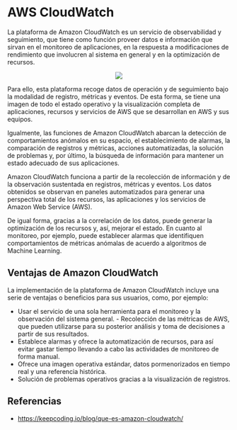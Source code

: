 # AWS CloudWatch

La plataforma de Amazon CloudWatch es un servicio de observabilidad y seguimiento, que tiene como función proveer datos e información que sirvan en el monitoreo de aplicaciones, en la respuesta a modificaciones de rendimiento que involucren al sistema en general y en la optimización de recursos.


<p align="center">
  <img src="https://github.com/dimasx010/knowledge/assets/105082657/fad6af35-c83d-429f-9fde-aeb0d8974251">
</p>

Para ello, esta plataforma recoge datos de operación y de seguimiento bajo la modalidad de registro, métricas y eventos. De esta forma, se tiene una imagen de todo el estado operativo y la visualización completa de aplicaciones, recursos y servicios de AWS que se desarrollan en AWS y sus equipos.

Igualmente, las funciones de Amazon CloudWatch abarcan la detección de comportamientos anómalos en su espacio, el establecimiento de alarmas, la comparación de registros y métricas, acciones automatizadas, la solución de problemas y, por último, la búsqueda de información para mantener un estado adecuado de sus aplicaciones.

Amazon CloudWatch funciona a partir de la recolección de información y de la observación sustentada en registros, métricas y eventos. Los datos obtenidos se observan en paneles automatizados para generar una perspectiva total de los recursos, las aplicaciones y los servicios de Amazon Web Service (AWS).

De igual forma, gracias a la correlación de los datos, puede generar la optimización de los recursos y, así, mejorar el estado. En cuanto al monitoreo, por ejemplo, puede establecer alarmas que identifiquen comportamientos de métricas anómalas de acuerdo a algoritmos de Machine Learning.

## Ventajas de Amazon CloudWatch

La implementación de la plataforma de Amazon CloudWatch incluye una serie de ventajas o beneficios para sus usuarios, como, por ejemplo:

- Usar el servicio de una sola herramienta para el monitoreo y la observación del sistema general.
​- Recolección de las métricas de AWS, que pueden utilizarse para su posterior análisis y toma de decisiones a partir de sus resultados.
- Establece alarmas y ofrece la automatización de recursos, para así evitar gastar tiempo llevando a cabo las actividades de monitoreo de forma manual.
- Ofrece una imagen operativa estándar, datos pormenorizados en tiempo real y una referencia histórica.
- Solución de problemas operativos gracias a la visualización de registros.

## Referencias
- https://keepcoding.io/blog/que-es-amazon-cloudwatch/​
